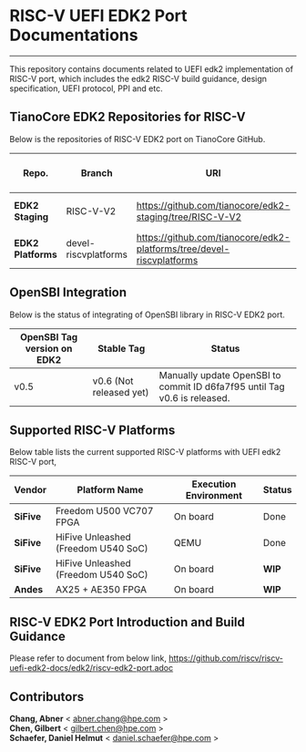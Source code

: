 # RISC-V UEFI EDK2 Port Documentations
***

This repository contains documents related to UEFI edk2 implementation of RISC-V port, which includes the edk2 RISC-V build guidance, design specification, UEFI protocol, PPI and etc.

## TianoCore EDK2 Repositories for RISC-V
Below is the repositories of RISC-V EDK2 port on TianoCore GitHub. 

| Repo.| Branch|URI|Verified Commit ID|
|---|---|---|---|
|**EDK2 Staging**|RISC-V-V2|https://github.com/tianocore/edk2-staging/tree/RISC-V-V2|3d6deee _(The latest_)|
|**EDK2 Platforms**|devel-riscvplatforms|https://github.com/tianocore/edk2-platforms/tree/devel-riscvplatforms|6e9e115 _(The latest)_|

## OpenSBI Integration
Below is the status of integrating of OpenSBI library in RISC-V EDK2 port.  

| OpenSBI Tag version on EDK2| Stable Tag|Status|
|---|---|---|
|v0.5|v0.6 (Not released yet)|Manually update OpenSBI to commit ID d6fa7f95 until Tag v0.6 is released.|

## Supported RISC-V Platforms 
Below table lists the current supported RISC-V platforms with UEFI edk2 RISC-V port,

| Vendor| Platform Name| Execution Environment|Status|
|---|---|---|---|
|**SiFive**|Freedom U500 VC707 FPGA|On board|Done|
|**SiFive**|HiFive Unleashed (Freedom U540 SoC)|QEMU|Done|
|**SiFive**|HiFive Unleashed (Freedom U540 SoC)|On board|**WIP**|
|**Andes**|AX25 + AE350 FPGA|On board|**WIP**|

## RISC-V EDK2 Port Introduction and Build Guidance
Please refer to document from below link,
https://github.com/riscv/riscv-uefi-edk2-docs/edk2/riscv-edk2-port.adoc

## Contributors
**Chang, Abner** < abner.chang@hpe.com ><br>
**Chen, Gilbert** < gilbert.chen@hpe.com ><br>
**Schaefer, Daniel Helmut** < daniel.schaefer@hpe.com >

